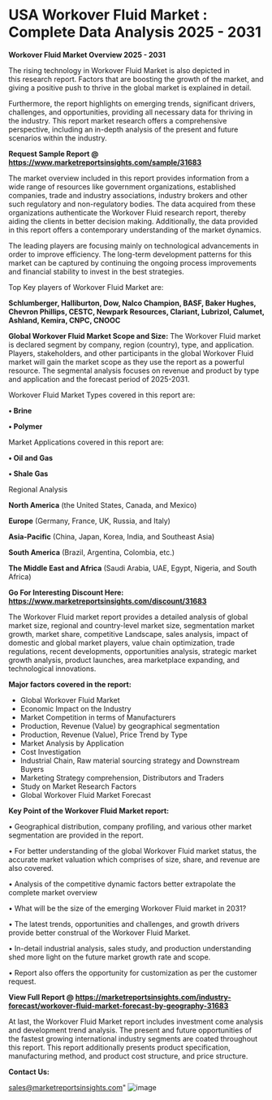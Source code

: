  # USA Workover Fluid Market : Complete Data Analysis 2025 - 2031

<Strong> Workover Fluid Market Overview 2025 - 2031</strong>

The rising technology in Workover Fluid Market is also depicted in this research report. Factors that are boosting the growth of the market, and giving a positive push to thrive in the global market is explained in detail.

Furthermore, the report highlights on emerging trends, significant drivers, challenges, and opportunities, providing all necessary data for thriving in the industry. This report market research offers a comprehensive perspective, including an in-depth analysis of the present and future scenarios within the industry.

<strong>Request Sample Report @ <a href=https://www.marketreportsinsights.com/sample/31683>https://www.marketreportsinsights.com/sample/31683</a></strong>

The market overview included in this report provides information from a wide range of resources like government organizations, established companies, trade and industry associations, industry brokers and other such regulatory and non-regulatory bodies. The data acquired from these organizations authenticate the Workover Fluid research report, thereby aiding the clients in better decision making. Additionally, the data provided in this report offers a contemporary understanding of the market dynamics.

The leading players are focusing mainly on technological advancements in order to improve efficiency. The long-term development patterns for this market can be captured by continuing the ongoing process improvements and financial stability to invest in the best strategies.

Top Key players of Workover Fluid Market are:

<strong>Schlumberger, Halliburton, Dow, Nalco Champion, BASF, Baker Hughes, Chevron Phillips, CESTC, Newpark Resources, Clariant, Lubrizol, Calumet, Ashland, Kemira, CNPC, CNOOC</strong>

<strong><b>Global Workover Fluid Market Scope and Size:</b></strong>
The Workover Fluid market is declared segment by company, region (country), type, and application. Players, stakeholders, and other participants in the global Workover Fluid market will gain the market scope as they use the report as a powerful resource. The segmental analysis focuses on revenue and product by type and application and the forecast period of 2025-2031.

Workover Fluid Market Types covered in this report are:

<strong>• Brine

• Polymer</strong>

Market Applications covered in this report are:

<strong>• Oil and Gas

• Shale Gas</strong> 

Regional Analysis

<strong>North America</strong> (the United States, Canada, and Mexico)

<strong>Europe</strong> (Germany, France, UK, Russia, and Italy)

<strong>Asia-Pacific</strong> (China, Japan, Korea, India, and Southeast Asia)

<strong>South America</strong> (Brazil, Argentina, Colombia, etc.)

<strong>The Middle East and Africa</strong> (Saudi Arabia, UAE, Egypt, Nigeria, and South Africa)

<strong>Go For Interesting Discount Here: <a href=https://www.marketreportsinsights.com/discount/31683>https://www.marketreportsinsights.com/discount/31683</a></strong>

The Workover Fluid market report provides a detailed analysis of global market size, regional and country-level market size, segmentation market growth, market share, competitive Landscape, sales analysis, impact of domestic and global market players, value chain optimization, trade regulations, recent developments, opportunities analysis, strategic market growth analysis, product launches, area marketplace expanding, and technological innovations.

<strong><b>Major factors covered in the report:</b></strong>
<ul>
  <li>Global Workover Fluid Market </li>
  <li>Economic Impact on the Industry</li>
  <li>Market Competition in terms of Manufacturers</li>
  <li>Production, Revenue (Value) by geographical segmentation</li>
  <li>Production, Revenue (Value), Price Trend by Type</li>
  <li>Market Analysis by Application</li>
  <li>Cost Investigation</li>
  <li>Industrial Chain, Raw material sourcing strategy and Downstream Buyers</li>
  <li>Marketing Strategy comprehension, Distributors and Traders</li>
  <li>Study on Market Research Factors</li>
  <li>Global Workover Fluid Market Forecast</li>
</ul>

<strong><b>Key Point of the Workover Fluid Market report:</b></strong>

• Geographical distribution, company profiling, and various other market segmentation are provided in the report.

• For better understanding of the global Workover Fluid market status, the accurate market valuation which comprises of size, share, and revenue are also covered.

• Analysis of the competitive dynamic factors better extrapolate the complete market overview

• What will be the size of the emerging Workover Fluid market in 2031?

• The latest trends, opportunities and challenges, and growth drivers provide better construal of the Workover Fluid Market.

• In-detail industrial analysis, sales study, and production understanding shed more light on the future market growth rate and scope.

• Report also offers the opportunity for customization as per the customer request.

<strong><b>View Full Report @ <a href=https://marketreportsinsights.com/industry-forecast/workover-fluid-market-forecast-by-geography-31683>https://marketreportsinsights.com/industry-forecast/workover-fluid-market-forecast-by-geography-31683</a></b></strong>


At last, the Workover Fluid Market report includes investment come analysis and development trend analysis. The present and future opportunities of the fastest growing international industry segments are coated throughout this report. This report additionally presents product specification, manufacturing method, and product cost structure, and price structure.

<strong>Contact Us:</strong>

sales@marketreportsinsights.com"
![image](https://github.com/user-attachments/assets/1547c109-f746-4417-aa00-68e68034b830)
